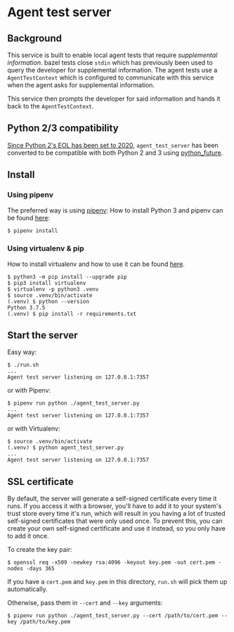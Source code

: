 # Agent test server

## Background
This service is built to enable local agent tests that require *supplemental information*.  bazel tests close `stdin` which has previously been used to query the developer for supplemental information.
The agent tests use a `AgentTestContext` which is configured to communicate with this service when the agent asks for supplemental information.

This service then prompts the developer for said information and hands it back to the `AgentTestContext`.

## Python 2/3 compatibility
[Since Python 2's EOL has been set to 2020][python_eol], `agent_test_server` has been converted to be compatible with both Python 2 and 3 using [python_future].
 
## Install
### Using pipenv
The preferred way is using [pipenv]: 
How to install Python 3 and pipenv can be found [here][python3]:

```bash
$ pipenv install
```

### Using virtualenv & pip
How to install virtualenv and how to use it can be found [here][virtualenv].

```
$ python3 -m pip install --upgrade pip
$ pip3 install virtualenv
$ virtualenv -p python3 .venv
$ source .venv/bin/activate
(.venv) $ python --version
Python 3.7.5
(.venv) $ pip install -r requirements.txt
```

## Start the server
Easy way:
```
$ ./run.sh
...
Agent test server listening on 127.0.0.1:7357
```

or with Pipenv:
```
$ pipenv run python ./agent_test_server.py
...
Agent test server listening on 127.0.0.1:7357
```

or with Virtualenv:
```
$ source .venv/bin/activate
(.venv) $ python agent_test_server.py
...
Agent test server listening on 127.0.0.1:7357
```

[python3]: https://github.com/LambdaSchool/CS-Wiki/wiki/Installing-Python-3-and-pipenv
[python_eol]: https://pythonclock.org/
[python_future]: https://python-future.org/
[pipenv]: https://github.com/pypa/pipenv
[virtualenv]: https://help.dreamhost.com/hc/en-us/articles/115000695551-Installing-and-using-virtualenv-with-Python-3


## SSL certificate

By default, the server will generate a self-signed certificate every time it runs.
If you access it with a browser, you'll have to add it to your system's trust store every time it's run, which will result in you having a lot of trusted self-signed certificates that were only used once.
To prevent this, you can create your own self-signed certificate and use it instead, so you only have to add it once.

To create the key pair:
```
$ openssl req -x509 -newkey rsa:4096 -keyout key.pem -out cert.pem -nodes -days 365
````

If you have a `cert.pem` and `key.pem` in this directory, `run.sh` will pick them up automatically.

Otherwise, pass them in `--cert` and `--key` arguments:
```
$ pipenv run python ./agent_test_server.py --cert /path/to/cert.pem --key /path/to/key.pem
```